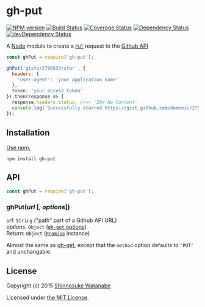 # gh-put

[![NPM version](https://img.shields.io/npm/v/gh-put.svg)](https://www.npmjs.com/package/gh-put)
[![Build Status](https://travis-ci.org/shinnn/gh-put.svg?branch=master)](https://travis-ci.org/shinnn/gh-put)
[![Coverage Status](https://img.shields.io/coveralls/shinnn/gh-put.svg)](https://coveralls.io/github/shinnn/gh-put?branch=master)
[![Dependency Status](https://david-dm.org/shinnn/gh-put.svg)](https://david-dm.org/shinnn/gh-put)
[![devDependency Status](https://david-dm.org/shinnn/gh-put/dev-status.svg)](https://david-dm.org/shinnn/gh-put#info=devDependencies)

A [Node](https://nodejs.org/) module to create a [`PUT`](https://www.w3.org/Protocols/rfc2616/rfc2616-sec9.html#sec9.6) request to the [Github API](https://developer.github.com/v3/)

```javascript
const ghPut = require('gh-put');

ghPut('gists/2790533/star', {
  headers: {
    'user-agent': 'your application name'
  },
  token: 'your access token'
}).then(response => {
  response.headers.status; //=> '204 No Content'
  console.log('Successfully starred https://gist.github.com/domenic/2790533');
});
```

## Installation

[Use npm.](https://docs.npmjs.com/cli/install)

```
npm install gh-put
```

## API

```javascript
const ghPut = require('gh-put');
```

### ghPut(*url* [, *options*])

*url*: `String` ("path" part of a Github API URL)  
*options*: `Object` ([`gh-get` options](https://github.com/shinnn/gh-get#options))  
Return: `Object` ([`Promise`](https://promisesaplus.com/) instance)

Almost the same as [gh-get](https://github.com/shinnn/gh-get), except that the `method` option defaults to `'PUT'` and unchangable.

## License

Copyright (c) 2015 [Shinnosuke Watanabe](https://github.com/shinnn)

Licensed under [the MIT License](./LICENSE).
